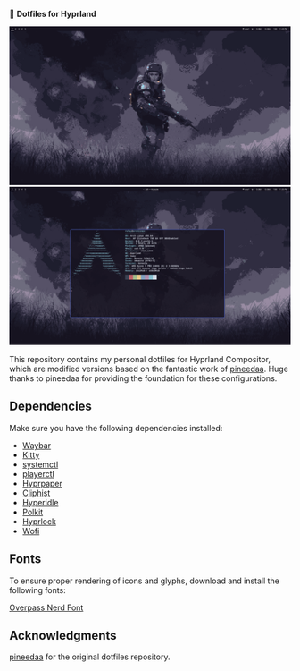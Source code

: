 📁 **Dotfiles for Hyprland**

![Preview 1](preview/preview-1.png)
![Preview 2](preview/preview-2.png)

This repository contains my personal dotfiles for Hyprland Compositor, which are modified versions based on the fantastic work of [pineedaa](https://github.com/pineedaa/dotfiles/tree/master). Huge thanks to pineedaa for providing the foundation for these configurations.

## Dependencies

Make sure you have the following dependencies installed:

- [Waybar](https://github.com/Alexays/Waybar)
- [Kitty](https://sw.kovidgoyal.net/kitty/)
- [systemctl](https://www.freedesktop.org/software/systemd/man/systemctl.html)
- [playerctl](https://github.com/altdesktop/playerctl)
- [Hyprpaper](https://github.com/prateekmedia/hyprpaper)
- [Cliphist](https://github.com/cdown/cliphist)
- [Hyperidle](https://github.com/pineedaa/hyperidle)
- [Polkit](https://www.freedesktop.org/wiki/Software/polkit/)
- [Hyprlock](https://github.com/pineedaa/hyprlock)
- [Wofi](https://hg.sr.ht/~scoopta/wofi)

## Fonts

To ensure proper rendering of icons and glyphs, download and install the following fonts:

[Overpass Nerd Font](https://github.com/ryanoasis/nerd-fonts/releases/download/v3.2.1/Overpass.zip)

## Acknowledgments
[pineedaa](https://github.com/pineedaa/dotfiles/tree/master) for the original dotfiles repository.
